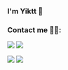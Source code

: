 ### I'm Yiktt 👋

### Contact me 🙋‍♂:

[![](https://cdn.jsdelivr.net/gh/yiktt/cdn/picture/yikttgithub/tg.svg)](https://t.me/renminqz)
[![](https://cdn.jsdelivr.net/gh/yiktt/cdn/picture/yikttgithub/gmail.svg)](mailto:yiktt@proton.me)

[![](https://cdn.staticaly.com/gh/yiktt/github-stats-transparent/output/generated/overview.svg)](https://github.com/yiktt)
[![](https://cdn.staticaly.com/gh/yiktt/github-stats-transparent/output/generated/languages.svg)](https://github.com/yiktt)


